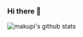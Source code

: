 ### Hi there 👋

![makupi's github stats](https://github-readme-stats.vercel.app/api?username=makupi&count_private=true&show_icons=true&theme=radical)    




<!--
**makupi/makupi** is a ✨ _special_ ✨ repository because its `README.md` (this file) appears on your GitHub profile.

Here are some ideas to get you started:

- 🔭 I’m currently working on ...
- 🌱 I’m currently learning ...
- 👯 I’m looking to collaborate on ...
- 🤔 I’m looking for help with ...
- 💬 Ask me about ...
- 📫 How to reach me: ...
- 😄 Pronouns: ...
- ⚡ Fun fact: ...
-->
